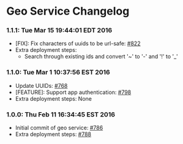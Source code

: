 # Geo Service Changelog

### 1.1.1: Tue Mar 15 19:44:01 EDT 2016
* [FIX]: Fix characters of uuids to be url-safe: [#822](https://github.com/cinema6/cwrx/pull/822)
* Extra deployment steps:
    * Search through existing ids and convert '~' to '-' and '!' to '_'

### 1.1.0: Tue Mar  1 10:37:56 EST 2016
* Update UUIDs: [#768](https://github.com/cinema6/cwrx/issues/768)
* [FEATURE]: Support app authentication: [#798](https://github.com/cinema6/cwrx/pull/798)
* Extra deployment steps: None

### 1.0.0: Thu Feb 11 16:34:45 EST 2016
* Initial commit of geo service: [#786](https://github.com/cinema6/cwrx/issues/786)
* Extra deployment steps: [#788](https://github.com/cinema6/cwrx/issues/786)

